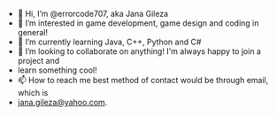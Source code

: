 - 👋 Hi, I’m @errorcode707, aka Jana Gileza
- 👀 I’m interested in game development, game design and coding in general!
- 🌱 I’m currently learning Java, C++, Python and C#
- 💞️ I’m looking to collaborate on anything! I'm always happy to join a project and
- learn something cool!
- 📫 How to reach me best method of contact would be through email, which is 
- jana.gileza@yahoo.com.

<!---
errorcode707/errorcode707 is a ✨ special ✨ repository because its `README.md` (this file) appears on your GitHub profile.
You can click the Preview link to take a look at your changes.
--->
